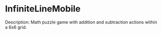 # InfiniteLineMobile
Description:
Math puzzle game with addition and subtraction actions within a 6x6 grid.
